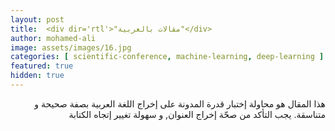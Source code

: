 ```yaml
---
layout: post
title:  <div dir='rtl'>"مقالات بالعربية"</div>
author: mohamed-ali
image: assets/images/16.jpg
categories: [ scientific-conference, machine-learning, deep-learning ]
featured: true
hidden: true
---
```



<div dir="rtl">
هذا المقال هو محاولة إختبار قدرة المدونة على إخراج اللغة العربية بصفة صحيحة و متناسقة. يجب التأكد من صحّة إخراج العنوان, و سهولة تغيير إتجاه الكتابة 
</div>
